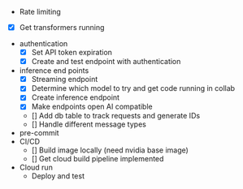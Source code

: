 -  Rate limiting
- [X] Get transformers running 
- authentication
    - [X] Set API token expiration
    - [X] Create and test endpoint with authentication
- inference end points
    - [X] Streaming endpoint
    - [X] Determine which model to try and get code running in collab
    - [X] Create inference endpoint
    - [X] Make endpoints open AI compatible
    - [] Add db table to track requests and generate IDs
    - [] Handle different message types
- pre-commit
- CI/CD
    - [] Build image locally (need nvidia base image)
    - [] Get cloud build pipeline implemented
- Cloud run
    - Deploy and test
